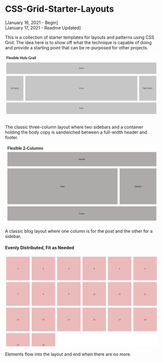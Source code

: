 # CSS-Grid-Starter-Layouts

[January 16, 2021 - Begin] <br>
[January 17, 2021 - Readme Updated] <br>

<p>
This is a collection of starter templates for layouts and patterns using CSS Grid. 
The idea here is to show off what the technique is capable of doing and provide a starting point that can be re-purposed for other projects.
</p>

<img src="1.png">
<p>The classic three-column layout where two sidebars and a container holding the body copy is sandwiched between a full-width header and footer.</p>

<img src="3.png">
<p>A classic blog layout where one column is for the post and the other for a sidebar.</p>
          
<h4>Evenly Distributed, Fit as Needed</h4>
<img src="5.png">
<p>Elements flow into the layout and end when there are no more.</p>
